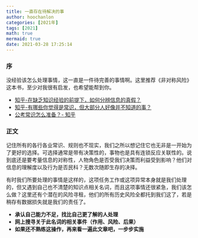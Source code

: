 ```yaml
---
title: 一直存在待解决的事
author: hoochanlon
categories: [2021年]
tags: [2021]
math: true
mermaid: true
date: 2021-03-28 17:25:14
---
```


### 序

没经验该怎么处理事情，这一直是一件待完善的事情啊。这里推荐《非对称风险》这本书，至少对我很有启发，也希望能帮到你。<!-- more -->

* [知乎-在缺乏知识经验的前提下，如何分辨信息的真假？](https://www.zhihu.com/question/28730045/answer/42104079)
* [知乎-有哪些你觉得是常识，但大部分人好像并不知道的事？](https://www.zhihu.com/question/422686198/answer/1505427901)
* [公考常识怎么准备？- 知乎](https://www.zhihu.com/question/349643487/answer/1214068820)

### 正文

记住所有的各行各业常识、规则也不现实，我们之所以想记住它也无非是一开始为了更好的选择。可选择通常是带有决策性的，事物也是具有连锁反应关联性的。说到底还是要考量信息的对称性，人物角色是否受我们决策而利益受到影响？他们对信息的理解度以及行为是否民科？无数次随即生存的决择。

有时我们所要处理的事情是这样的，这项任务工作或这项异常本身就是我们处理的，但又遇到自己也不清楚的知识点相关名词，而且这项事情还很紧急，我们该怎么做？这里还有个潜在的风险寻租，他们的所有历史风险全都托到我们这了，若是稍存有数据损失就是我们的责任了。

* **承认自己能力不足，找比自己更了解的人处理**
* **网上搜寻关于此名词的相关事件（作用、风险、后果）**
* **如果还不熟练这操作，再来看一遍此文章吧，一步步实施**
